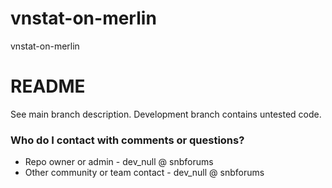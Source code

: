 # vnstat-on-merlin
vnstat-on-merlin

# README #

See main branch description. Development branch contains untested code.

### Who do I contact with comments or questions? ###

* Repo owner or admin - dev_null @ snbforums
* Other community or team contact - dev_null @ snbforums
